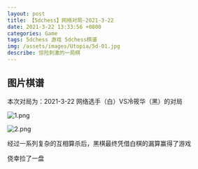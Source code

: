 ```yaml
---
layout: post
title: 【5dchess】网络对局-2021-3-22
date: 2021-3-22 13:33:56 +0800
categories: Game
tags: 5dchess 游戏 5dchess棋谱
img: /assets/images/Utopia/5d-01.jpg
describe: 惊险刺激的一局棋
---
```


## 图片棋谱

本次对局为：2021-3-22 网络选手（白）VS冷筱华（黑）的对局

![1.png](https://i.loli.net/2021/03/22/2gGBdCLqz1axZkF.png)

![2.png](https://i.loli.net/2021/03/22/fIowYsHpQ9UgC5X.png)

经过一系列复杂的互相算杀后，黑棋最终凭借白棋的漏算赢得了游戏

侥幸捡了一盘